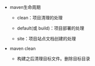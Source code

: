 - maven生命周期

   - clean：项目清理的处理
   
   - default(或 build)：项目部署的处理
   
   - site：项目站点文档创建的处理

- maven clean
   
   - 构建之后清理目标文件。删除目标目录
